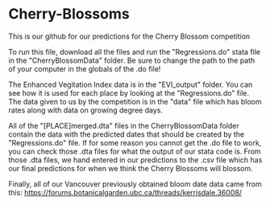 # Cherry-Blossoms
This is our github for our predictions for the Cherry Blossom competition

To run this file, download all the files and run the "Regressions.do" stata file in the "CherryBlossomData" folder.
Be sure to change the path to the path of your computer in the globals of the .do file!

The Enhanced Vegitation Index data is in the "EVI_output" folder. You can see how it is used for each place by looking at the "Regressions.do" file.
The data given to us by the competition is in the "data" file which has bloom rates along with data on growing degree days.

All of the "[PLACE]merged.dta" files in the CherryBlossomData folder contain the data with the predicted dates that should be created by the "Regressions.do" file.
If for some reason you cannot get the .do file to work, you can check those .dta files for what the output of our stata code is.
From those .dta files, we hand entered in our predictions to the .csv file which has our final predictions for when we think the Cherry Blossoms will blossom. 

Finally, all of our Vancouver previously obtained bloom date data came from this: https://forums.botanicalgarden.ubc.ca/threads/kerrisdale.36008/

